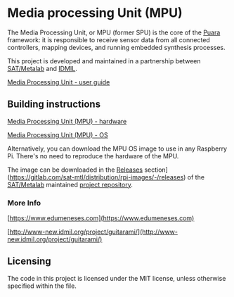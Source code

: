 # Media processing Unit (MPU)

The Media Processing Unit, or MPU (former SPU) is the core of the [Puara](https://github.com/Puara) framework: it is responsible to receive sensor data from all connected controllers, mapping devices, and running embedded synthesis processes.

This project is developed and maintained in a partnership between [SAT/Metalab](https://sat.qc.ca/fr/recherche/metalab) and [IDMIL](http://www-new.idmil.org/).

[Media Processing Unit - user guide](./docs/MPU_user_guide.md)

## Building instructions

[Media Processing Unit (MPU) - hardware](./building_instructions_hardware.md)

[Media Processing Unit (MPU) - OS](./building_instructions_os.md)

Alternatively, you can download the MPU OS image to use in any Raspberry Pi.
There's no need to reproduce the hardware of the MPU.

The image can be downloaded in the [Releases](https://gitlab.com/sat-mtl/distribution/rpi-images/-/releases) section](https://gitlab.com/sat-mtl/distribution/rpi-images/-/releases) of the [SAT/Metalab](https://sat.qc.ca/fr/recherche/metalab) maintained [project repository](https://gitlab.com/sat-mtl/distribution/rpi-images).

### More Info

[https://www.edumeneses.com](https://www.edumeneses.com)

[http://www-new.idmil.org/project/guitarami/](http://www-new.idmil.org/project/guitarami/)

## Licensing

The code in this project is licensed under the MIT license, unless otherwise specified within the file.
